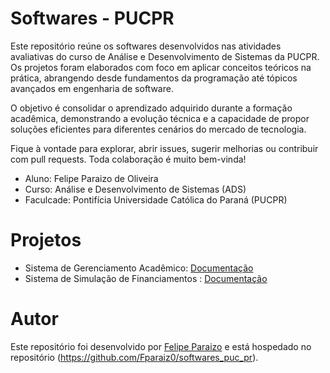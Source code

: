 # Softwares - PUCPR

Este repositório reúne os softwares desenvolvidos nas atividades avaliativas do curso de Análise e Desenvolvimento de Sistemas da PUCPR.
Os projetos foram elaborados com foco em aplicar conceitos teóricos na prática, abrangendo desde fundamentos da programação até tópicos avançados em engenharia de software.

O objetivo é consolidar o aprendizado adquirido durante a formação acadêmica, demonstrando a evolução técnica e a capacidade de propor soluções eficientes para diferentes cenários do mercado de tecnologia. 

Fique à vontade para explorar, abrir issues, sugerir melhorias ou contribuir com pull requests. Toda colaboração é muito bem-vinda!

* Aluno: Felipe Paraizo de Oliveira
* Curso: Análise e Desenvolvimento de Sistemas (ADS)
* Faculcade: Pontifícia Universidade Católica do Paraná (PUCPR)

# Projetos 

* Sistema de Gerenciamento Acadêmico: [Documentação](Python/sistemaAcadêmico)
* Sistema de Simulação de Financiamentos : [Documentação](Java/sistemaFinanciamentos)
  
# Autor

Este repositório foi desenvolvido por [Felipe Paraizo](https://github.com/Fparaiz0) e está hospedado no repositório (https://github.com/Fparaiz0/softwares_puc_pr).
